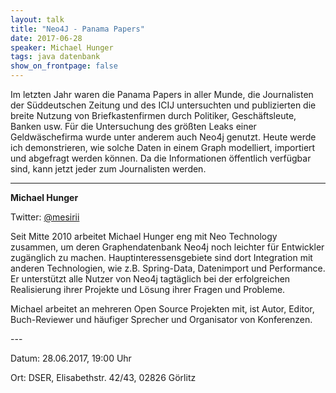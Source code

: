 ```yaml
---
layout: talk
title: "Neo4J - Panama Papers"
date: 2017-06-28
speaker: Michael Hunger
tags: java datenbank
show_on_frontpage: false
---
```


Im letzten Jahr waren die Panama Papers in aller Munde, die Journalisten der Süddeutschen Zeitung und des ICIJ untersuchten und publizierten die breite Nutzung von Briefkastenfirmen durch Politiker, Geschäftsleute, Banken usw. Für die Untersuchung des größten Leaks einer Geldwäschefirma wurde unter anderem auch Neo4j genutzt. Heute werde ich demonstrieren, wie solche Daten in einem Graph modelliert, importiert und abgefragt werden können. Da die Informationen öffentlich verfügbar sind, kann jetzt jeder zum Journalisten werden.

---
<div class="speaker-info">
  <div class="short-info">
    <p><strong>Michael Hunger</strong></p>
    <p>Twitter: <a href="https://twitter.com/mesirii">@mesirii</a></p>
  </div>
  <div class="description">
  Seit Mitte 2010 arbeitet Michael Hunger eng mit Neo Technology zusammen, um deren Graphendatenbank Neo4j noch leichter für Entwickler zugänglich zu machen. Hauptinteressensgebiete sind dort Integration mit anderen Technologien, wie z.B. Spring-Data, Datenimport und Performance. Er unterstützt alle Nutzer von Neo4j tagtäglich bei der erfolgreichen Realisierung ihrer Projekte und Lösung ihrer Fragen und Probleme.

Michael arbeitet an mehreren Open Source Projekten mit, ist Autor, Editor, Buch-Reviewer und häufiger Sprecher und Organisator von Konferenzen. 
  </div>
</div>
---

Datum: 28.06.2017, 19:00 Uhr

Ort: DSER, Elisabethstr. 42/43, 02826 Görlitz
